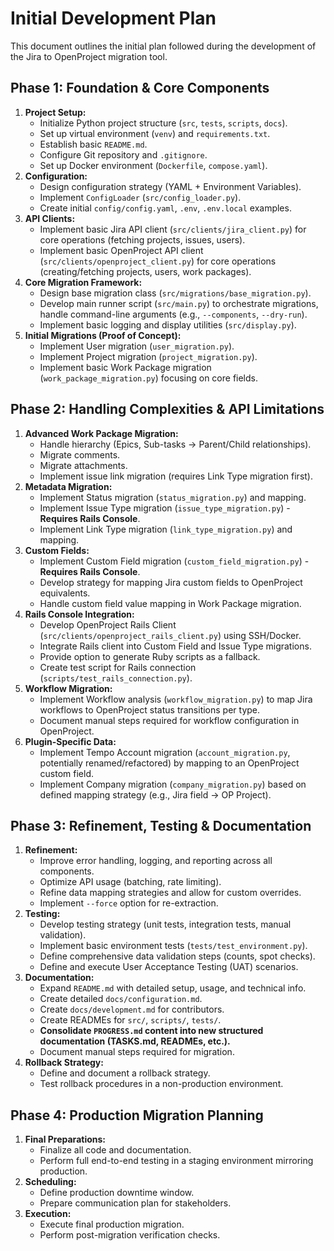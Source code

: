 # Initial Development Plan

This document outlines the initial plan followed during the development of the Jira to OpenProject migration tool.

## Phase 1: Foundation & Core Components

1.  **Project Setup:**
    *   Initialize Python project structure (`src`, `tests`, `scripts`, `docs`).
    *   Set up virtual environment (`venv`) and `requirements.txt`.
    *   Establish basic `README.md`.
    *   Configure Git repository and `.gitignore`.
    *   Set up Docker environment (`Dockerfile`, `compose.yaml`).
2.  **Configuration:**
    *   Design configuration strategy (YAML + Environment Variables).
    *   Implement `ConfigLoader` (`src/config_loader.py`).
    *   Create initial `config/config.yaml`, `.env`, `.env.local` examples.
3.  **API Clients:**
    *   Implement basic Jira API client (`src/clients/jira_client.py`) for core operations (fetching projects, issues, users).
    *   Implement basic OpenProject API client (`src/clients/openproject_client.py`) for core operations (creating/fetching projects, users, work packages).
4.  **Core Migration Framework:**
    *   Design base migration class (`src/migrations/base_migration.py`).
    *   Develop main runner script (`src/main.py`) to orchestrate migrations, handle command-line arguments (e.g., `--components`, `--dry-run`).
    *   Implement basic logging and display utilities (`src/display.py`).
5.  **Initial Migrations (Proof of Concept):**
    *   Implement User migration (`user_migration.py`).
    *   Implement Project migration (`project_migration.py`).
    *   Implement basic Work Package migration (`work_package_migration.py`) focusing on core fields.

## Phase 2: Handling Complexities & API Limitations

1.  **Advanced Work Package Migration:**
    *   Handle hierarchy (Epics, Sub-tasks -> Parent/Child relationships).
    *   Migrate comments.
    *   Migrate attachments.
    *   Implement issue link migration (requires Link Type migration first).
2.  **Metadata Migration:**
    *   Implement Status migration (`status_migration.py`) and mapping.
    *   Implement Issue Type migration (`issue_type_migration.py`) - **Requires Rails Console**.
    *   Implement Link Type migration (`link_type_migration.py`) and mapping.
3.  **Custom Fields:**
    *   Implement Custom Field migration (`custom_field_migration.py`) - **Requires Rails Console**.
    *   Develop strategy for mapping Jira custom fields to OpenProject equivalents.
    *   Handle custom field value mapping in Work Package migration.
4.  **Rails Console Integration:**
    *   Develop OpenProject Rails Client (`src/clients/openproject_rails_client.py`) using SSH/Docker.
    *   Integrate Rails client into Custom Field and Issue Type migrations.
    *   Provide option to generate Ruby scripts as a fallback.
    *   Create test script for Rails connection (`scripts/test_rails_connection.py`).
5.  **Workflow Migration:**
    *   Implement Workflow analysis (`workflow_migration.py`) to map Jira workflows to OpenProject status transitions per type.
    *   Document manual steps required for workflow configuration in OpenProject.
6.  **Plugin-Specific Data:**
    *   Implement Tempo Account migration (`account_migration.py`, potentially renamed/refactored) by mapping to an OpenProject custom field.
    *   Implement Company migration (`company_migration.py`) based on defined mapping strategy (e.g., Jira field -> OP Project).

## Phase 3: Refinement, Testing & Documentation

1.  **Refinement:**
    *   Improve error handling, logging, and reporting across all components.
    *   Optimize API usage (batching, rate limiting).
    *   Refine data mapping strategies and allow for custom overrides.
    *   Implement `--force` option for re-extraction.
2.  **Testing:**
    *   Develop testing strategy (unit tests, integration tests, manual validation).
    *   Implement basic environment tests (`tests/test_environment.py`).
    *   Define comprehensive data validation steps (counts, spot checks).
    *   Define and execute User Acceptance Testing (UAT) scenarios.
3.  **Documentation:**
    *   Expand `README.md` with detailed setup, usage, and technical info.
    *   Create detailed `docs/configuration.md`.
    *   Create `docs/development.md` for contributors.
    *   Create READMEs for `src/`, `scripts/`, `tests/`.
    *   **Consolidate `PROGRESS.md` content into new structured documentation (TASKS.md, READMEs, etc.).**
    *   Document manual steps required for migration.
4.  **Rollback Strategy:**
    *   Define and document a rollback strategy.
    *   Test rollback procedures in a non-production environment.

## Phase 4: Production Migration Planning

1.  **Final Preparations:**
    *   Finalize all code and documentation.
    *   Perform full end-to-end testing in a staging environment mirroring production.
2.  **Scheduling:**
    *   Define production downtime window.
    *   Prepare communication plan for stakeholders.
3.  **Execution:**
    *   Execute final production migration.
    *   Perform post-migration verification checks.
